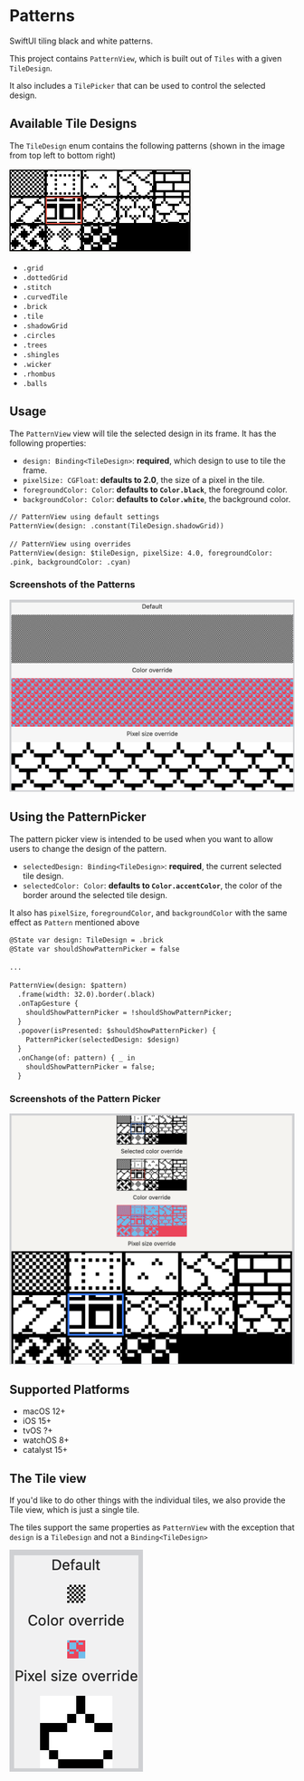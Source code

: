 # Patterns

SwiftUI tiling black and white patterns.

This project contains `PatternView`, which is built out of `Tiles` with a given
`TileDesign`.

It also includes a `TilePicker` that can be used to control the selected
design.

## Available Tile Designs

The `TileDesign` enum contains the following patterns (shown in the image from
top left to bottom right)

![Image showing the included patterns](./doc/images/patterns.png)

* `.grid`
* `.dottedGrid`
* `.stitch`
* `.curvedTile`
* `.brick`
* `.tile`
* `.shadowGrid`
* `.circles`
* `.trees`
* `.shingles`
* `.wicker`
* `.rhombus`
* `.balls`

## Usage

The `PatternView` view will tile the selected design in its frame. It has the
following properties:

* `design: Binding<TileDesign>`: **required**, which design to use to tile the
  frame.
* `pixelSize: CGFloat`: **defaults to 2.0**, the size of a pixel in the tile.
* `foregroundColor: Color`: **defaults to `Color.black`**, the foreground color.
* `backgroundColor: Color`: **defaults to `Color.white`**, the background color.

```
// PatternView using default settings
PatternView(design: .constant(TileDesign.shadowGrid))

// PatternView using overrides
PatternView(design: $tileDesign, pixelSize: 4.0, foregroundColor: .pink, backgroundColor: .cyan)
```

### Screenshots of the Patterns

![Screenshots of the patterns showing the different overrides](./doc/images/pattern_example.png)

## Using the PatternPicker

The pattern picker view is intended to be used when you want to allow users to
change the design of the pattern.

* `selectedDesign: Binding<TileDesign>`: **required**, the current selected
  tile design.
* `selectedColor: Color`: **defaults to `Color.accentColor`**, the color of the
  border around the selected tile design.

It also has `pixelSize`, `foregroundColor`, and `backgroundColor` with the
same effect as `Pattern` mentioned above


```
@State var design: TileDesign = .brick
@State var shouldShowPatternPicker = false

...

PatternView(design: $pattern)
  .frame(width: 32.0).border(.black)
  .onTapGesture {
    shouldShowPatternPicker = !shouldShowPatternPicker;
  }
  .popover(isPresented: $shouldShowPatternPicker) {
    PatternPicker(selectedDesign: $design)
  }
  .onChange(of: pattern) { _ in
    shouldShowPatternPicker = false;
  }
```

### Screenshots of the Pattern Picker

![Screenshots of the pattern picker showing the different overrides](./doc/images/pattern_picker_example.png)

## Supported Platforms

* macOS 12+
* iOS 15+
* tvOS ?+
* watchOS 8+
* catalyst 15+

## The Tile view

If you'd like to do other things with the individual tiles, we also provide the
Tile view, which is just a single tile.

The tiles support the same properties as `PatternView` with the exception that
`design` is a `TileDesign` and not a `Binding<TileDesign>`

![Screenshots of the tiles showing the different overrides](./doc/images/tile_example.png)
